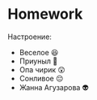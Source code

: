 # Homework

Настроение:
* Веселое :satisfied:
* Приуныл :triumph:
* Опа чирик :astonished:
* Сонливое :pensive:
* Жанна Агузарова :alien: